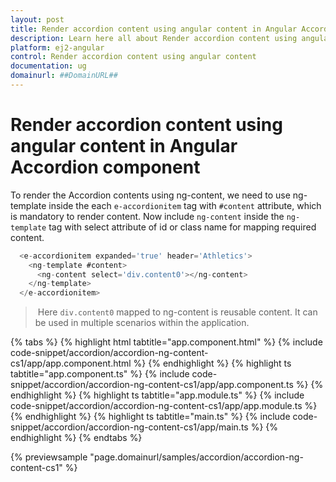 ```yaml
---
layout: post
title: Render accordion content using angular content in Angular Accordion component | Syncfusion
description: Learn here all about Render accordion content using angular content in Syncfusion Angular Accordion component of Syncfusion Essential JS 2 and more.
platform: ej2-angular
control: Render accordion content using angular content 
documentation: ug
domainurl: ##DomainURL##
---
```


# Render accordion content using angular content in Angular Accordion component

To render the Accordion contents using ng-content, we need to use ng-template inside the each `e-accordionitem` tag with `#content` attribute, which is mandatory to render content. Now include `ng-content` inside the `ng-template` tag with select attribute of id or class name for mapping required content.

```javascript
  <e-accordionitem expanded='true' header='Athletics'>
    <ng-template #content>
      <ng-content select='div.content0'></ng-content>
    </ng-template>
  </e-accordionitem>
```

> Here `div.content0` mapped to ng-content is reusable content. It can be used in multiple scenarios within the application.

{% tabs %}
{% highlight html tabtitle="app.component.html" %}
{% include code-snippet/accordion/accordion-ng-content-cs1/app/app.component.html %}
{% endhighlight %}
{% highlight ts tabtitle="app.component.ts" %}
{% include code-snippet/accordion/accordion-ng-content-cs1/app/app.component.ts %}
{% endhighlight %}
{% highlight ts tabtitle="app.module.ts" %}
{% include code-snippet/accordion/accordion-ng-content-cs1/app/app.module.ts %}
{% endhighlight %}
{% highlight ts tabtitle="main.ts" %}
{% include code-snippet/accordion/accordion-ng-content-cs1/app/main.ts %}
{% endhighlight %}
{% endtabs %}
  
{% previewsample "page.domainurl/samples/accordion/accordion-ng-content-cs1" %}
